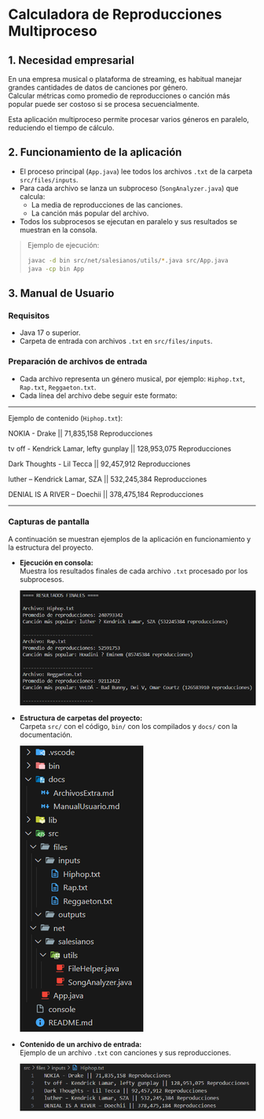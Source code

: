 # Calculadora de Reproducciones Multiproceso

## 1. Necesidad empresarial

En una empresa musical o plataforma de streaming, es habitual manejar grandes cantidades de datos de canciones por género.  
Calcular métricas como promedio de reproducciones o canción más popular puede ser costoso si se procesa secuencialmente.

Esta aplicación multiproceso permite procesar varios géneros en paralelo, reduciendo el tiempo de cálculo.

## 2. Funcionamiento de la aplicación

- El proceso principal (`App.java`) lee todos los archivos `.txt` de la carpeta `src/files/inputs`.
- Para cada archivo se lanza un subproceso (`SongAnalyzer.java`) que calcula:
  - La media de reproducciones de las canciones.
  - La canción más popular del archivo.
- Todos los subprocesos se ejecutan en paralelo y sus resultados se muestran en la consola.

> Ejemplo de ejecución:
>
> ```bash
> javac -d bin src/net/salesianos/utils/*.java src/App.java
> java -cp bin App
> ```

## 3. Manual de Usuario

### Requisitos

- Java 17 o superior.
- Carpeta de entrada con archivos `.txt` en `src/files/inputs`.

### Preparación de archivos de entrada

- Cada archivo representa un género musical, por ejemplo: `Hiphop.txt`, `Rap.txt`, `Reggaeton.txt`.
- Cada línea del archivo debe seguir este formato:

---

Ejemplo de contenido (`Hiphop.txt`):

NOKIA - Drake || 71,835,158 Reproducciones

tv off - Kendrick Lamar, lefty gunplay || 128,953,075 Reproducciones

Dark Thoughts - Lil Tecca || 92,457,912 Reproducciones

luther – Kendrick Lamar, SZA || 532,245,384 Reproducciones

DENIAL IS A RIVER – Doechii || 378,475,184 Reproducciones

---

### Capturas de pantalla

A continuación se muestran ejemplos de la aplicación en funcionamiento y la estructura del proyecto.

- **Ejecución en consola:**  
  Muestra los resultados finales de cada archivo `.txt` procesado por los subprocesos.

  ![Ejecución consola](docs/docsImages/consola_ejecucion.png)

- **Estructura de carpetas del proyecto:**  
  Carpeta `src/` con el código, `bin/` con los compilados y `docs/` con la documentación.

  ![Estructura proyecto](docs/docsImages/estructura_proyecto.png)

- **Contenido de un archivo de entrada:**  
  Ejemplo de un archivo `.txt` con canciones y sus reproducciones.

  ![Contenido input](docs/docsImages/contenido_input_ejemplo.png)
